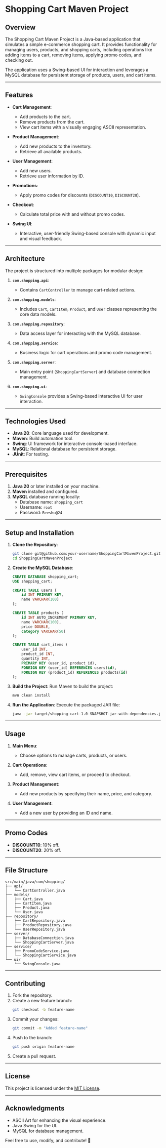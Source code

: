 # Shopping Cart Maven Project

## Overview

The Shopping Cart Maven Project is a Java-based application that simulates a simple e-commerce shopping cart. It provides functionality for managing users, products, and shopping carts, including operations like adding items to a cart, removing items, applying promo codes, and checking out.

The application uses a Swing-based UI for interaction and leverages a MySQL database for persistent storage of products, users, and cart items.

---

## Features

- **Cart Management**: 
  - Add products to the cart.
  - Remove products from the cart.
  - View cart items with a visually engaging ASCII representation.

- **Product Management**:
  - Add new products to the inventory.
  - Retrieve all available products.

- **User Management**:
  - Add new users.
  - Retrieve user information by ID.

- **Promotions**:
  - Apply promo codes for discounts (`DISCOUNT10`, `DISCOUNT20`).

- **Checkout**:
  - Calculate total price with and without promo codes.

- **Swing UI**:
  - Interactive, user-friendly Swing-based console with dynamic input and visual feedback.

---

## Architecture

The project is structured into multiple packages for modular design:

1. **`com.shopping.api`**:
   - Contains `CartController` to manage cart-related actions.

2. **`com.shopping.models`**:
   - Includes `Cart`, `CartItem`, `Product`, and `User` classes representing the core data models.

3. **`com.shopping.repository`**:
   - Data access layer for interacting with the MySQL database.

4. **`com.shopping.service`**:
   - Business logic for cart operations and promo code management.

5. **`com.shopping.server`**:
   - Main entry point (`ShoppingCartServer`) and database connection management.

6. **`com.shopping.ui`**:
   - `SwingConsole` provides a Swing-based interactive UI for user interaction.

---

## Technologies Used

- **Java 20**: Core language used for development.
- **Maven**: Build automation tool.
- **Swing**: UI framework for interactive console-based interface.
- **MySQL**: Relational database for persistent storage.
- **JUnit**: For testing.

---

## Prerequisites

1. **Java 20** or later installed on your machine.
2. **Maven** installed and configured.
3. **MySQL** database running locally:
   - Database name: `shopping_cart`
   - Username: `root`
   - Password: `Reeshu@24`

---

## Setup and Installation

1. **Clone the Repository**:
   ```bash
   git clone git@github.com:your-username/ShoppingCartMavenProject.git
   cd ShoppingCartMavenProject
   ```

2. **Create the MySQL Database**:
   ```sql
   CREATE DATABASE shopping_cart;
   USE shopping_cart;

   CREATE TABLE users (
       id INT PRIMARY KEY,
       name VARCHAR(100)
   );

   CREATE TABLE products (
       id INT AUTO_INCREMENT PRIMARY KEY,
       name VARCHAR(100),
       price DOUBLE,
       category VARCHAR(50)
   );

   CREATE TABLE cart_items (
       user_id INT,
       product_id INT,
       quantity INT,
       PRIMARY KEY (user_id, product_id),
       FOREIGN KEY (user_id) REFERENCES users(id),
       FOREIGN KEY (product_id) REFERENCES products(id)
   );
   ```

3. **Build the Project**:
   Run Maven to build the project:
   ```bash
   mvn clean install
   ```

4. **Run the Application**:
   Execute the packaged JAR file:
   ```bash
   java -jar target/shopping-cart-1.0-SNAPSHOT-jar-with-dependencies.jar
   ```

---

## Usage

1. **Main Menu**:
   - Choose options to manage carts, products, or users.

2. **Cart Operations**:
   - Add, remove, view cart items, or proceed to checkout.

3. **Product Management**:
   - Add new products by specifying their name, price, and category.

4. **User Management**:
   - Add a new user by providing an ID and name.

---

## Promo Codes

- **DISCOUNT10**: 10% off.
- **DISCOUNT20**: 20% off.

---

## File Structure

```
src/main/java/com/shopping/
├── api/
│   └── CartController.java
├── models/
│   ├── Cart.java
│   ├── CartItem.java
│   ├── Product.java
│   └── User.java
├── repository/
│   ├── CartRepository.java
│   ├── ProductRepository.java
│   └── UserRepository.java
├── server/
│   ├── DatabaseConnection.java
│   └── ShoppingCartServer.java
├── service/
│   ├── PromoCodeService.java
│   └── ShoppingCartService.java
└── ui/
    └── SwingConsole.java
```

---

## Contributing

1. Fork the repository.
2. Create a new feature branch:
   ```bash
   git checkout -b feature-name
   ```
3. Commit your changes:
   ```bash
   git commit -m "Added feature-name"
   ```
4. Push to the branch:
   ```bash
   git push origin feature-name
   ```
5. Create a pull request.

---

## License

This project is licensed under the [MIT License](LICENSE).

---

## Acknowledgments

- ASCII Art for enhancing the visual experience.
- Java Swing for the UI.
- MySQL for database management.

Feel free to use, modify, and contribute! 🎉

